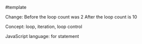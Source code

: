 #template

Change:
Before the loop count was 2
After the loop count is 10

Concept: loop, iteration, loop control

JavaScript language: for statement
